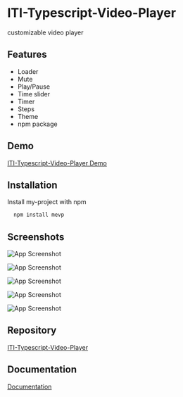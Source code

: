# ITI-Typescript-Video-Player

customizable video player

## Features

- Loader
- Mute
- Play/Pause
- Time slider
- Timer
- Steps
- Theme
- npm package

## Demo

[ITI-Typescript-Video-Player Demo](iti-typescript-video-player.vercel.app)

## Installation

Install my-project with npm

```bash
  npm install mevp
```

## Screenshots

![App Screenshot](https://i.ibb.co/TMqj4hCR/Screenshot-2025-01-29-184236.png)

![App Screenshot](https://i.ibb.co/HLy5pzLR/Screenshot-2025-02-01-192958.png)

![App Screenshot](https://i.ibb.co/j9VgT25X/Screenshot-2025-02-01-193026.png)

![App Screenshot](https://i.ibb.co/vvKX1kn8/Screenshot-2025-02-01-193139.png)

![App Screenshot](https://i.ibb.co/j9SXMgPm/Screenshot-2025-02-01-193208.png)

## Repository

[ITI-Typescript-Video-Player](https://github.com/MohamedEl-Tabei/ITI-Typescript-Video-Player)

## Documentation

[Documentation](https://linktodocumentation)

